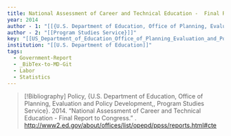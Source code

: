 ```yaml
---
title: National Assessment of Career and Technical Education -  Final Report to Congress
year: 2014
author - 1: "[[{U.S. Department of Education, Office of Planning, Evaluation and Policy Development, Policy]]"
author - 2: "[[Program Studies Service}]]"
key: "[[US_Department_of_Education_Office_of_Planning_Evaluation_and_Policy_Development_Policy_and_Program_Studies_Service2014-kt]]"
institution: "[[U.S. Department of Education]]"
tags:
  - Government-Report
  - _BibTex-to-MD-Git
  - Labor
  - Statistics
---
```


> [!Bibliography]
> Policy, {U.S. Department of Education, Office of Planning, Evaluation and Policy Development,, Program Studies Service}. 2014. “National Assessment of Career and Technical Education -  Final Report to Congress.” . http://www2.ed.gov/about/offices/list/opepd/ppss/reports.html#cte
